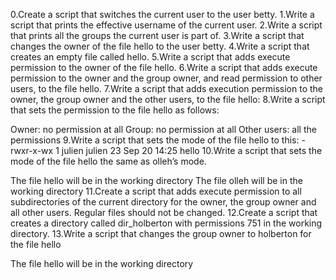 0.Create a script that switches the current user to the user betty.
1.Write a script that prints the effective username of the current user.
2.Write a script that prints all the groups the current user is part of.
3.Write a script that changes the owner of the file hello to the user betty.
4.Write a script that creates an empty file called hello.
5.Write a script that adds execute permission to the owner of the file hello.
6.Write a script that adds execute permission to the owner and the group owner, and read permission to other users, to the file hello.
7.Write a script that adds execution permission to the owner, the group owner and the other users, to the file hello:
8.Write a script that sets the permission to the file hello as follows:

Owner: no permission at all
Group: no permission at all
Other users: all the permissions
9.Write a script that sets the mode of the file hello to this: -rwxr-x-wx 1 julien julien 23 Sep 20 14:25 hello
10.Write a script that sets the mode of the file hello the same as olleh’s mode.

The file hello will be in the working directory
The file olleh will be in the working directory
11.Create a script that adds execute permission to all subdirectories of the current directory for the owner, the group owner and all other users. Regular files should not be changed.
12.Create a script that creates a directory called dir_holberton with permissions 751 in the working directory.
13.Write a script that changes the group owner to holberton for the file hello

The file hello will be in the working directory
